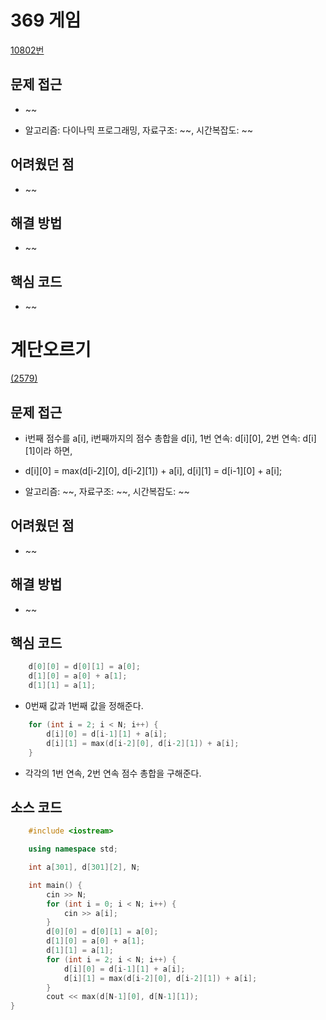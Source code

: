 # 369 게임

[10802번](https://www.acmicpc.net/problem/10802)

## 문제 접근
* ~~

* 알고리즘: 다이나믹 프로그래밍, 자료구조: ~\~, 시간복잡도: ~\~

## 어려웠던 점
* ~~

## 해결 방법
* ~~

## 핵심 코드

* ~~

# 계단오르기

[(2579)](https://www.acmicpc.net/problem/2579)

## 문제 접근
* i번째 점수를 a\[i], i번째까지의 점수 총합을 d\[i], 1번 연속: d\[i]\[0], 2번 연속: d\[i][1]이라 하면,
* d\[i]\[0] = max(d\[i-2]\[0], d\[i-2]\[1]) + a\[i], d\[i]\[1] = d\[i-1]\[0] + a\[i];

* 알고리즘: ~\~, 자료구조: ~\~, 시간복잡도: ~\~

## 어려웠던 점
* ~~

## 해결 방법
* ~~

## 핵심 코드

``` cpp
    d[0][0] = d[0][1] = a[0];
    d[1][0] = a[0] + a[1];
    d[1][1] = a[1];
```
* 0번째 값과 1번째 값을 정해준다.
```cpp
    for (int i = 2; i < N; i++) {
        d[i][0] = d[i-1][1] + a[i];
        d[i][1] = max(d[i-2][0], d[i-2][1]) + a[i];
    }
```
* 각각의 1번 연속, 2번 연속 점수 총합을 구해준다.
## 소스 코드

```cpp
    #include <iostream>

    using namespace std;

    int a[301], d[301][2], N;

    int main() {
        cin >> N;
        for (int i = 0; i < N; i++) {
            cin >> a[i];
        }
        d[0][0] = d[0][1] = a[0];
        d[1][0] = a[0] + a[1];
        d[1][1] = a[1];
        for (int i = 2; i < N; i++) {
            d[i][0] = d[i-1][1] + a[i];
            d[i][1] = max(d[i-2][0], d[i-2][1]) + a[i];
        }
        cout << max(d[N-1][0], d[N-1][1]);
}
```
